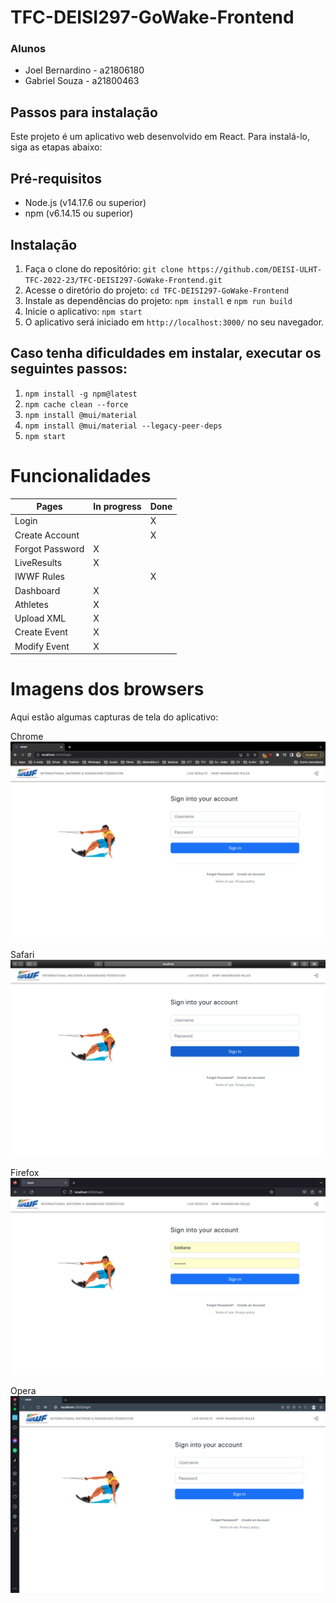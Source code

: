 # TFC-DEISI297-GoWake-Frontend

### Alunos

* Joel Bernardino - a21806180
* Gabriel Souza - a21800463

## Passos para instalação

Este projeto é um aplicativo web desenvolvido em React. Para instalá-lo, siga as etapas abaixo:

## Pré-requisitos

* Node.js (v14.17.6 ou superior)
* npm (v6.14.15 ou superior)

## Instalação

1. Faça o clone do repositório: `git clone https://github.com/DEISI-ULHT-TFC-2022-23/TFC-DEISI297-GoWake-Frontend.git`
2. Acesse o diretório do projeto: `cd TFC-DEISI297-GoWake-Frontend`
3. Instale as dependências do projeto: `npm install` e `npm run build` 
4. Inicie o aplicativo: `npm start`
5. O aplicativo será iniciado em `http://localhost:3000/` no seu navegador.

## Caso tenha dificuldades em instalar, executar os seguintes passos:

1. `npm install -g npm@latest`
2. `npm cache clean --force`
3. `npm install @mui/material`
4. `npm install @mui/material --legacy-peer-deps`
5. `npm start`

# Funcionalidades

| Pages           | In progress | Done |
|-----------------|-------------|-----|
| Login           |             | X   |
| Create Account  |             | X   |
| Forgot Password | X           |     |
| LiveResults     | X           |     |
| IWWF Rules      |             | X   |
| Dashboard       | X           |     |
| Athletes        | X           |     |
| Upload XML      | X           |     |
| Create Event    | X           |     |
| Modify Event    | X           |     |


# Imagens dos browsers

Aqui estão algumas capturas de tela do aplicativo:

Chrome
![Screenshot](screenshots/chorme.png)

Safari
![Screenshot](screenshots/safari.png)

Firefox
![Screenshot](screenshots/firefox.png)

Opera
![Screenshot](screenshots/opera.png)



